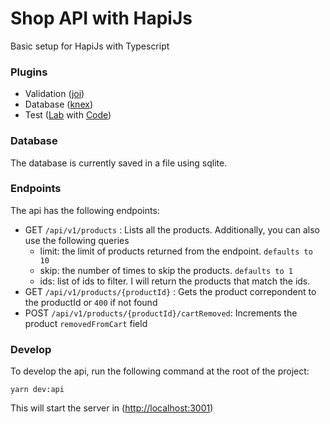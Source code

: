 # Shop API with HapiJs

Basic setup for HapiJs with Typescript

### Plugins

- Validation ([joi](https://github.com/sideway/joi))
- Database ([knex](https://knexjs.org/))
- Test ([Lab](https://hapi.dev/module/lab/) with [Code](https://hapi.dev/module/code/))

### Database

The database is currently saved in a file using sqlite.

### Endpoints

The api has the following endpoints:

- GET `/api/v1/products` : Lists all the products. Additionally, you can also use the following queries
   - limit: the limit of products returned from the endpoint. `defaults to 10`
   - skip: the number of times to skip the products. `defaults to 1`
   - ids: list of ids to filter. I will return the products that match the ids. 
- GET `/api/v1/products/{productId}` : Gets the product correpondent to the productId or `400` if not found
- POST `/api/v1/products/{productId}/cartRemoved`: Increments the product `removedFromCart` field

### Develop

To develop the api, run the following command at the root of the project:

```
yarn dev:api
```

This will start the server in ([http://localhost:3001](http://localhost:3001))
